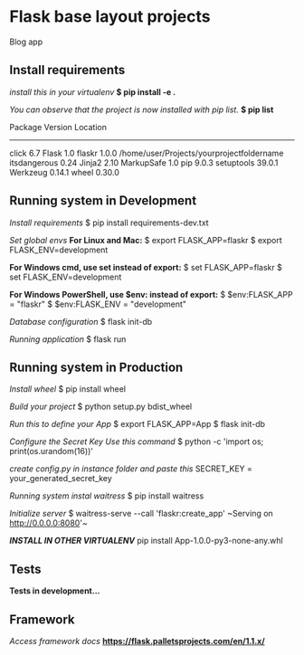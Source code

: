 # Flask base layout projects
Blog app

## Install requirements

*install this in your virtualenv*
__$ pip install -e .__

*You can observe that the project is now installed with pip list.*
__$ pip list__

Package        Version   Location
-------------- --------- ----------------------------------
click          6.7
Flask          1.0
flaskr         1.0.0     /home/user/Projects/yourprojectfoldername
itsdangerous   0.24
Jinja2         2.10
MarkupSafe     1.0
pip            9.0.3
setuptools     39.0.1
Werkzeug       0.14.1
wheel          0.30.0

## Running system in Development

*Install requirements*
$ pip install requirements-dev.txt

*Set global envs*
__For Linux and Mac:__
$ export FLASK_APP=flaskr
$ export FLASK_ENV=development

__For Windows cmd, use set instead of export:__
$ set FLASK_APP=flaskr
$ set FLASK_ENV=development

__For Windows PowerShell, use $env: instead of export:__
$ $env:FLASK_APP = "flaskr"
$ $env:FLASK_ENV = "development"

*Database configuration*
$ flask init-db

*Running application*
$ flask run


## Running system in Production

*Install wheel*
$ pip install wheel

*Build your project*
$ python setup.py bdist_wheel

*Run this to define your App*
$ export FLASK_APP=App
$ flask init-db

*Configure the Secret Key*
*Use this command*
$ python -c 'import os; print(os.urandom(16))'

*create config.py in instance folder and paste this*
SECRET_KEY = your_generated_secret_key

*Running system instal waitress*
$ pip install waitress

*Initialize server*
$ waitress-serve --call 'flaskr:create_app'
~Serving on http://0.0.0.0:8080'~

__*INSTALL IN OTHER VIRTUALENV*__
pip install App-1.0.0-py3-none-any.whl

## Tests

**Tests in development...**

## Framework

*Access framework docs*
__https://flask.palletsprojects.com/en/1.1.x/__